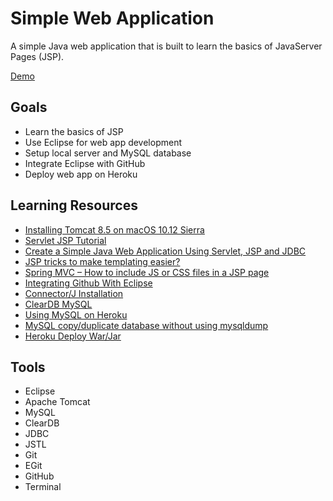 # Simple Web Application
A simple Java web application that is built to learn the basics of JavaServer Pages (JSP).

[Demo](http://dry-scrubland-63512.herokuapp.com)

## Goals
- Learn the basics of JSP
- Use Eclipse for web app development
- Setup local server and MySQL database
- Integrate Eclipse with GitHub
- Deploy web app on Heroku

## Learning Resources
- [Installing Tomcat 8.5 on macOS 10.12 Sierra](https://wolfpaulus.com/journal/mac/tomcat8/)
- [Servlet JSP Tutorial](http://www.journaldev.com/2114/servlet-jsp-tutorial)
- [Create a Simple Java Web Application Using Servlet, JSP and JDBC](http://o7planning.org/en/10285/-create-a-simple-java-web-application-using-servlet-jsp-and-jdbc)
- [JSP tricks to make templating easier?](http://stackoverflow.com/questions/1296235/-jsp-tricks-to-make-templating-easier)
- [Spring MVC – How to include JS or CSS files in a JSP page](https://www.mkyong.com/spring-mvc/-spring-mvc-how-to-include-js-or-css-files-in-a-jsp-page/)
- [Integrating Github With Eclipse](https://www.youtube.com/watch?v=ptK9-CNms98)
- [Connector/J Installation](http://dev.mysql.com/doc/connector-j/5.1/en/connector-j-installing.html)
- [ClearDB MySQL](https://devcenter.heroku.com/articles/cleardb)
- [Using MySQL on Heroku](http://selimsalihovic.github.io/2016-02-07-using-mysql-on-heroku/)
- [MySQL copy/duplicate database without using mysqldump](http://stackoverflow.com/questions/25794/-mysql-copy-duplicate-database-without-using-mysqldump/7111224#7111224)
- [Heroku Deploy War/Jar](https://github.com/heroku/heroku-cli-deploy)

## Tools
- Eclipse
- Apache Tomcat
- MySQL
- ClearDB
- JDBC
- JSTL
- Git
- EGit
- GitHub
- Terminal
